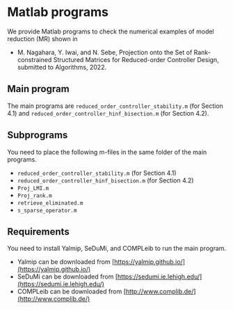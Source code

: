 # Matlab programs
We provide Matlab programs to check the numerical examples of model reduction (MR) shown in
- M. Nagahara, Y. Iwai, and N. Sebe, Projection onto the Set of Rank-constrained Structured Matrices for Reduced-order Controller Design, submitted to Algorithms, 2022.

## Main program
The main programs are `reduced_order_controller_stability.m` (for Section 4.1) and `reduced_order_controller_hinf_bisection.m` (for Section 4.2).
## Subprograms
You need to place the following m-files in the same folder of the main programs.
- `reduced_order_controller_stability.m` (for Section 4.1)
- `reduced_order_controller_hinf_bisection.m` (for Section 4.2)
- `Proj_LMI.m`
- `Proj_rank.m`
- `retrieve_eliminated.m`
- `s_sparse_operator.m`
## Requirements
You need to install Yalmip, SeDuMi, and COMPLeib to run the main program.
- Yalmip can be downloaded from [https://yalmip.github.io/](https://yalmip.github.io/)
- SeDuMi can be downloaded from [https://sedumi.ie.lehigh.edu/](https://sedumi.ie.lehigh.edu/)
- COMPLeib can be downloaded from [http://www.complib.de/](http://www.complib.de/)
